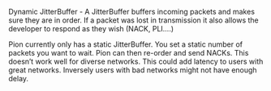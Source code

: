 Dynamic JitterBuffer - A JitterBuffer buffers incoming packets and makes sure they are in order. If a packet was lost in transmission it also allows the developer to respond as they wish (NACK, PLI….)

Pion currently only has a static JitterBuffer. You set a static number of packets you want to wait. Pion can then re-order and send NACKs. This doesn’t work well for diverse networks. This could add latency to users with great networks. Inversely users with bad networks might not have enough delay.


